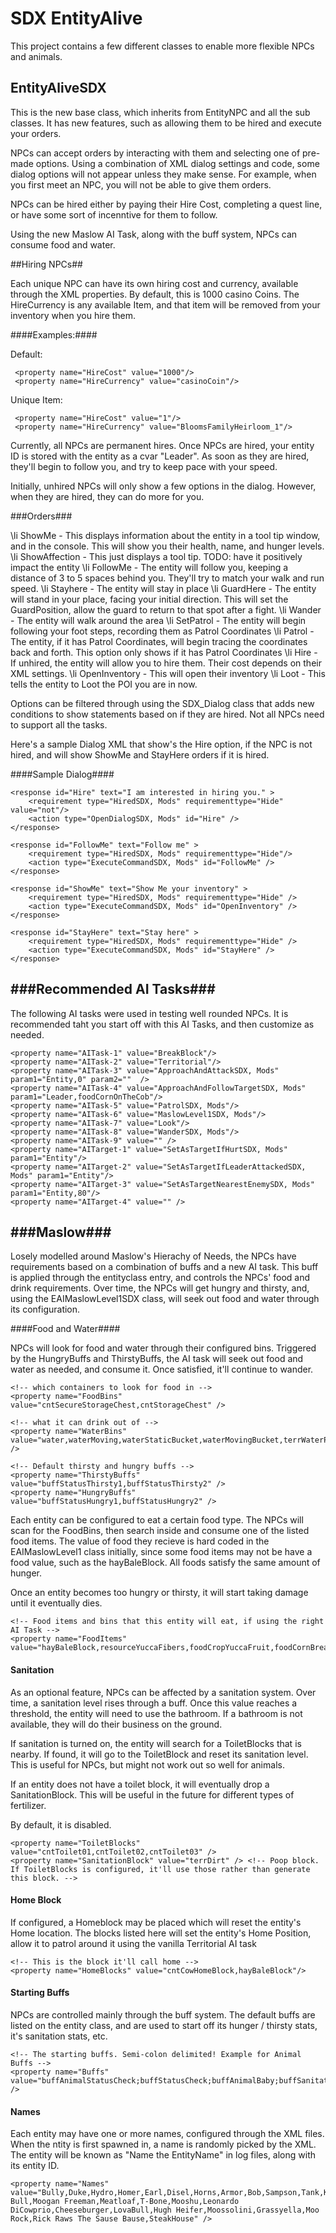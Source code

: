 SDX EntityAlive
==================

This project contains a few different classes to enable more flexible NPCs and animals.

EntityAliveSDX
--------------

This is the new base class, which inherits from EntityNPC and all the sub classes. It has new features, such as allowing them to be hired and execute your orders.

NPCs can accept orders by interacting with them and selecting one of pre-made options. Using a combination of XML dialog settings and code, some dialog options will not appear unless they make sense. For example, 
when you first meet an NPC, you will not be able to give them orders. 

NPCs can be hired either by paying their Hire Cost, completing a quest line, or have some sort of incenntive for them to follow.

Using the new Maslow AI Task, along with the buff system, NPCs can consume food and water.

##Hiring NPCs##

Each unique NPC can have its own hiring cost and currency, available through the XML properties.  By default, this is 1000 casino Coins. The HireCurrency is any available Item, and that item will be removed 
from your inventory when you hire them. 

####Examples:####

Default:
~~~~~~~~~~~~~~~~~{.xml}
 <property name="HireCost" value="1000"/>
 <property name="HireCurrency" value="casinoCoin"/>
~~~~~~~~~~~~~~~~~

Unique Item:
~~~~~~~~~~~~~~~~~{.xml}
 <property name="HireCost" value="1"/>
 <property name="HireCurrency" value="BloomsFamilyHeirloom_1"/>
~~~~~~~~~~~~~~~~~

Currently, all NPCs are permanent hires. Once NPCs are hired, your entity ID is stored with the entity as a cvar "Leader". As soon as they are hired, they'll begin to follow you, and try to keep pace with your speed.

Initially, unhired NPCs will only show a few options in the dialog. However, when they are hired, they can do more for you.

###Orders###

\li ShowMe - This displays information about the entity in a tool tip window, and in the console. This will show you their health, name, and hunger levels.
\li ShowAffection - This just displays a tool tip. TODO: have it positively impact the entity
\li FollowMe  - The entity will follow you, keeping a distance of 3 to 5 spaces behind you. They'll try to match your walk and run speed.
\li Stayhere - The entity will stay in place
\li GuardHere - The entity will stand in your place, facing your initial direction. This will set the GuardPosition, allow the guard to return to that spot after a fight.
\li Wander - The entity will walk around the area
\li SetPatrol - The entity will begin following your foot steps, recording them as Patrol Coordinates
\li Patrol - The entity, if it has Patrol Coordinates, will begin tracing the coordinates back and forth. This option only shows if it has Patrol Coordinates
\li Hire - If unhired, the entity will allow you to hire them. Their cost depends on their XML settings.
\li OpenInventory - This will open their inventory
\li Loot - This tells the entity to Loot the POI you are in now.

Options can be filtered through using the SDX_Dialog class that adds new conditions to show statements based on if they are hired. Not all NPCs need to support all the tasks.

Here's a sample Dialog XML that show's the Hire option, if the NPC is not hired, and will show ShowMe and StayHere orders if it is hired.

####Sample Dialog####

~~~~~~~~~~~~~~~~~{.xml}
<response id="Hire" text="I am interested in hiring you." >
	<requirement type="HiredSDX, Mods" requirementtype="Hide" value="not"/>
	<action type="OpenDialogSDX, Mods" id="Hire" />
</response>
      
<response id="FollowMe" text="Follow me" >
	<requirement type="HiredSDX, Mods" requirementtype="Hide"/>
	<action type="ExecuteCommandSDX, Mods" id="FollowMe" />
</response>

<response id="ShowMe" text="Show Me your inventory" >
	<requirement type="HiredSDX, Mods" requirementtype="Hide" />
	<action type="ExecuteCommandSDX, Mods" id="OpenInventory" />
</response>

<response id="StayHere" text="Stay here" >
	<requirement type="HiredSDX, Mods" requirementtype="Hide" />
	<action type="ExecuteCommandSDX, Mods" id="StayHere" />
</response>
~~~~~~~~~~~~~~~~~


###Recommended AI Tasks###
-------------------
The following AI tasks were used in testing well rounded NPCs. It is recommended taht you start off with this AI Tasks, and then customize as needed.

~~~~~~~~~~~~~~~~{.xml}
<property name="AITask-1" value="BreakBlock"/>
<property name="AITask-2" value="Territorial"/>
<property name="AITask-3" value="ApproachAndAttackSDX, Mods" param1="Entity,0" param2=""  /> 
<property name="AITask-4" value="ApproachAndFollowTargetSDX, Mods" param1="Leader,foodCornOnTheCob"/> 
<property name="AITask-5" value="PatrolSDX, Mods"/> 
<property name="AITask-6" value="MaslowLevel1SDX, Mods"/> 
<property name="AITask-7" value="Look"/> 
<property name="AITask-8" value="WanderSDX, Mods"/> 
<property name="AITask-9" value="" />
<property name="AITarget-1" value="SetAsTargetIfHurtSDX, Mods" param1="Entity"/> 
<property name="AITarget-2" value="SetAsTargetIfLeaderAttackedSDX, Mods" param1="Entity"/> 
<property name="AITarget-3" value="SetAsTargetNearestEnemySDX, Mods" param1="Entity,80"/>
<property name="AITarget-4" value="" />
~~~~~~~~~~~~~~~~

###Maslow###
-------------------
Losely modelled around Maslow's Hierachy of Needs, the NPCs have requirements based on a combination of buffs and a new AI task. This buff is applied through the entityclass entry, and controls the NPCs' food and 
drink requirements. Over time, the NPCs will get hungry and thirsty, and, using the EAIMaslowLevel1SDX class, will seek out food and water through its configuration.

####Food and Water####

NPCs will look for food and water through their configured bins. Triggered by the HungryBuffs and ThirstyBuffs, the AI task will seek out food and water as needed, and consume it. Once satisfied, it'll continue
 to wander.
~~~~~~~~~~~~~~~~{.xml}
<!-- which containers to look for food in -->
<property name="FoodBins" value="cntSecureStorageChest,cntStorageChest" />

<!-- what it can drink out of -->
<property name="WaterBins" value="water,waterMoving,waterStaticBucket,waterMovingBucket,terrWaterPOI" />

<!-- Default thirsty and hungry buffs -->
<property name="ThirstyBuffs" value="buffStatusThirsty1,buffStatusThirsty2" />
<property name="HungryBuffs" value="buffStatusHungry1,buffStatusHungry2" />
~~~~~~~~~~~~~~~~

Each entity can be configured to eat a certain food type. The NPCs will scan for the FoodBins, then search inside and consume one of the listed food items. The value of food they recieve is hard coded in the EAIMaslowLevel1
class initially, since some food items may not be have a food value, such as the hayBaleBlock. All foods satisfy the same amount of hunger.

Once an entity becomes too hungry or thirsty, it will start taking damage until it eventually dies.

~~~~~~~~~~~~~~~~{.xml}
<!-- Food items and bins that this entity will eat, if using the right AI Task -->
<property name="FoodItems" value="hayBaleBlock,resourceYuccaFibers,foodCropYuccaFruit,foodCornBread,foodCornOnTheCob,foodCornMeal,foodCropCorn,foodCropGraceCorn"/>
~~~~~~~~~~~~~~~~

#### Sanitation ####

As an optional feature, NPCs can be affected by a sanitation system. Over time, a sanitation level rises through a buff. Once this value reaches a threshold, the entity will need to use the bathroom. If
a bathroom is not available, they will do their business on the ground.

If sanitation is turned on, the entity will search for a ToiletBlocks that is nearby. If found, it will go to the ToiletBlock and reset its sanitation level. This is useful for NPCs, but might not work out so well for animals.

If an entity does not have a toilet block, it will eventually drop a SanitationBlock. This will be useful in the future for different types of fertilizer.

By default, it is disabled.

~~~~~~~~~~~~~~~~{.xml}
<property name="ToiletBlocks" value="cntToilet01,cntToilet02,cntToilet03" />
<property name="SanitationBlock" value="terrDirt" /> <!-- Poop block. If ToiletBlocks is configured, it'll use those rather than generate this block. -->
~~~~~~~~~~~~~~~~

#### Home Block ####

If configured, a Homeblock may be placed which will reset the entity's Home location. The blocks listed here will set the entity's Home Position, allow it to patrol around it using the vanilla Territorial AI task

~~~~~~~~~~~~~~~~{.xml}
<!-- This is the block it'll call home -->
<property name="HomeBlocks" value="cntCowHomeBlock,hayBaleBlock"/>
~~~~~~~~~~~~~~~~

#### Starting Buffs ####

NPCs are controlled mainly through the buff system. The default buffs are listed on the entity class, and are used to start off its hunger / thirsty stats, it's sanitation stats, etc.

~~~~~~~~~~~~~~~~{.xml}
<!-- The starting buffs. Semi-colon delimited! Example for Animal Buffs -->
<property name="Buffs" value="buffAnimalStatusCheck;buffStatusCheck;buffAnimalBaby;buffSanitationStatusCheck;buffAnimalCow" />
~~~~~~~~~~~~~~~~

#### Names ####

Each entity may have one or more names, configured through the XML files. When the ntity is first spawned in, a name is randomly picked by the XML. The entity will be known as "Name the EntityName" in log files, along
with its entity ID. 

~~~~~~~~~~~~~~~~{.xml}
<property name="Names" value="Bully,Duke,Hydro,Homer,Earl,Disel,Horns,Armor,Bob,Sampson,Tank,Kristof,Angus,Midnight,Nitrous,Red Bull,Moogan Freeman,Meatloaf,T-Bone,Mooshu,Leonardo DiCowprio,Cheeseburger,LovaBull,Hugh Heifer,Moossolini,Grassyella,Moo Rock,Rick Raws The Sause Bause,SteakHouse" />
~~~~~~~~~~~~~~~~
